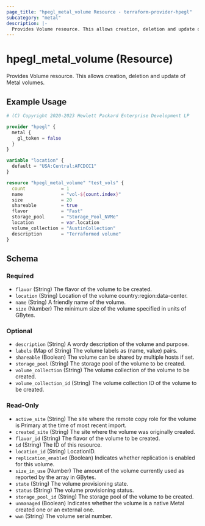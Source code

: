 ```yaml
---
page_title: "hpegl_metal_volume Resource - terraform-provider-hpegl"
subcategory: "metal"
description: |-
  Provides Volume resource. This allows creation, deletion and update of Metal volumes.
---
```

# hpegl_metal_volume (Resource)

Provides Volume resource. This allows creation, deletion and update of Metal volumes.

## Example Usage

```terraform
# (C) Copyright 2020-2023 Hewlett Packard Enterprise Development LP

provider "hpegl" {
  metal {
    gl_token = false
  }
}

variable "location" {
  default = "USA:Central:AFCDCC1"
}

resource "hpegl_metal_volume" "test_vols" {
  count             = 1
  name              = "vol-${count.index}"
  size              = 20
  shareable         = true
  flavor            = "Fast"
  storage_pool      = "Storage_Pool_NVMe"
  location          = var.location
  volume_collection = "AustinCollection"
  description       = "Terraformed volume"
}
```

<!-- schema generated by tfplugindocs -->
## Schema

### Required

- `flavor` (String) The flavor of the volume to be created.
- `location` (String) Location of the volume country:region:data-center.
- `name` (String) A friendly name of the volume.
- `size` (Number) The minimum size of the volume specified in units of GBytes.

### Optional

- `description` (String) A wordy description of the volume and purpose.
- `labels` (Map of String) The volume labels as (name, value) pairs.
- `shareable` (Boolean) The volume can be shared by multiple hosts if set.
- `storage_pool` (String) The storage pool of the volume to be created.
- `volume_collection` (String) The volume collection of the volume to be created.
- `volume_collection_id` (String) The volume collection ID of the volume to be created.

### Read-Only

- `active_site` (String) The site where the remote copy role for the volume is Primary at the time of most recent import.
- `created_site` (String) The site where the volume was originally created.
- `flavor_id` (String) The flavor of the volume to be created.
- `id` (String) The ID of this resource.
- `location_id` (String) LocationID.
- `replication_enabled` (Boolean) Indicates whether replication is enabled for this volume.
- `size_in_use` (Number) The amount of the volume currently used as reported by the array in GBytes.
- `state` (String) The volume provisioning state.
- `status` (String) The volume provisioning status.
- `storage_pool_id` (String) The storage pool of the volume to be created.
- `unmanaged` (Boolean) Indicates whether the volume is a native Metal created one or an external one.
- `wwn` (String) The volume serial number.


